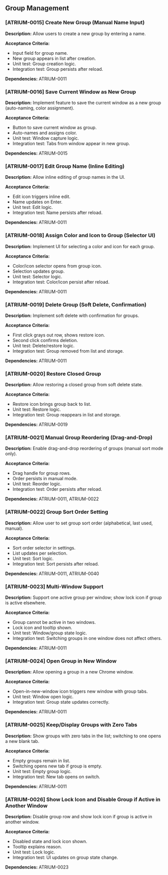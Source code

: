## Group Management

### [ATRIUM-0015] Create New Group (Manual Name Input)
**Description:**
Allow users to create a new group by entering a name.

**Acceptance Criteria:**
- Input field for group name.
- New group appears in list after creation.
- Unit test: Group creation logic.
- Integration test: Group persists after reload.

**Dependencies:** ATRIUM-0011

### [ATRIUM-0016] Save Current Window as New Group
**Description:**
Implement feature to save the current window as a new group (auto-naming, color assignment).

**Acceptance Criteria:**
- Button to save current window as group.
- Auto-names and assigns color.
- Unit test: Window capture logic.
- Integration test: Tabs from window appear in new group.

**Dependencies:** ATRIUM-0015

### [ATRIUM-0017] Edit Group Name (Inline Editing)
**Description:**
Allow inline editing of group names in the UI.

**Acceptance Criteria:**
- Edit icon triggers inline edit.
- Name updates on Enter.
- Unit test: Edit logic.
- Integration test: Name persists after reload.

**Dependencies:** ATRIUM-0011

### [ATRIUM-0018] Assign Color and Icon to Group (Selector UI)
**Description:**
Implement UI for selecting a color and icon for each group.

**Acceptance Criteria:**
- Color/icon selector opens from group icon.
- Selection updates group.
- Unit test: Selector logic.
- Integration test: Color/icon persist after reload.

**Dependencies:** ATRIUM-0011

### [ATRIUM-0019] Delete Group (Soft Delete, Confirmation)
**Description:**
Implement soft delete with confirmation for groups.

**Acceptance Criteria:**
- First click grays out row, shows restore icon.
- Second click confirms deletion.
- Unit test: Delete/restore logic.
- Integration test: Group removed from list and storage.

**Dependencies:** ATRIUM-0011

### [ATRIUM-0020] Restore Closed Group
**Description:**
Allow restoring a closed group from soft delete state.

**Acceptance Criteria:**
- Restore icon brings group back to list.
- Unit test: Restore logic.
- Integration test: Group reappears in list and storage.

**Dependencies:** ATRIUM-0019

### [ATRIUM-0021] Manual Group Reordering (Drag-and-Drop)
**Description:**
Enable drag-and-drop reordering of groups (manual sort mode only).

**Acceptance Criteria:**
- Drag handle for group rows.
- Order persists in manual mode.
- Unit test: Reorder logic.
- Integration test: Order persists after reload.

**Dependencies:** ATRIUM-0011, ATRIUM-0022

### [ATRIUM-0022] Group Sort Order Setting
**Description:**
Allow user to set group sort order (alphabetical, last used, manual).

**Acceptance Criteria:**
- Sort order selector in settings.
- List updates per selection.
- Unit test: Sort logic.
- Integration test: Sort persists after reload.

**Dependencies:** ATRIUM-0011, ATRIUM-0040

### [ATRIUM-0023] Multi-Window Support
**Description:**
Support one active group per window; show lock icon if group is active elsewhere.

**Acceptance Criteria:**
- Group cannot be active in two windows.
- Lock icon and tooltip shown.
- Unit test: Window/group state logic.
- Integration test: Switching groups in one window does not affect others.

**Dependencies:** ATRIUM-0011

### [ATRIUM-0024] Open Group in New Window
**Description:**
Allow opening a group in a new Chrome window.

**Acceptance Criteria:**
- Open-in-new-window icon triggers new window with group tabs.
- Unit test: Window open logic.
- Integration test: Group state updates correctly.

**Dependencies:** ATRIUM-0011

### [ATRIUM-0025] Keep/Display Groups with Zero Tabs
**Description:**
Show groups with zero tabs in the list; switching to one opens a new blank tab.

**Acceptance Criteria:**
- Empty groups remain in list.
- Switching opens new tab if group is empty.
- Unit test: Empty group logic.
- Integration test: New tab opens on switch.

**Dependencies:** ATRIUM-0011

### [ATRIUM-0026] Show Lock Icon and Disable Group if Active in Another Window
**Description:**
Disable group row and show lock icon if group is active in another window.

**Acceptance Criteria:**
- Disabled state and lock icon shown.
- Tooltip explains reason.
- Unit test: Lock logic.
- Integration test: UI updates on group state change.

**Dependencies:** ATRIUM-0023

<!-- Tech Stack Reference: See PRD section 7.1. Component Library: Radix UI primitives required. -->